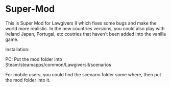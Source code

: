 # Super-Mod
This is Super Mod for Lawgivers II which fixes some bugs and make the world more realistic. In the new countries versions, you could also play with Ireland Japan, Portugal, etc coutries that haven't been added into the vanilla game.

Installation:

PC: Put the mod folder into Steam/steamapps/common/LawgiversII/scenarios

For mobile users, you could find the scenario folder some where, then put the mod folder into it.
